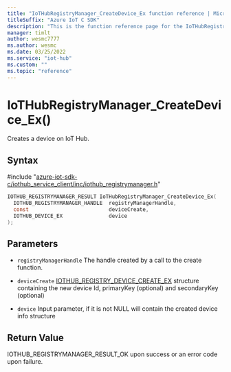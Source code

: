```yaml
---                             
title: "IoTHubRegistryManager_CreateDevice_Ex function reference | Microsoft Docs" 
titleSuffix: "Azure IoT C SDK"            
description: "This is the function reference page for the IoTHubRegistryManager_CreateDevice_Ex() function in the Azure IoT C SDK. This SDK is used with Azure IoT Hub and Azure IoT Hub Device Provisioning Service"            
manager: timlt                 
author: wesmc7777              
ms.author: wesmc               
ms.date: 03/25/2022                    
ms.service: "iot-hub"             
ms.custom: ""                
ms.topic: "reference"        
---                            
```


# IoTHubRegistryManager_CreateDevice_Ex()

Creates a device on IoT Hub.

## Syntax

\#include "[azure-iot-sdk-c/iothub_service_client/inc/iothub_registrymanager.h](../iothub-registrymanager-h.md)"  
```C
IOTHUB_REGISTRYMANAGER_RESULT IoTHubRegistryManager_CreateDevice_Ex(
  IOTHUB_REGISTRYMANAGER_HANDLE  registryManagerHandle,
  const                          deviceCreate,
  IOTHUB_DEVICE_EX               device
);
```

## Parameters
* `registryManagerHandle` The handle created by a call to the create function. 

* `deviceCreate` [IOTHUB_REGISTRY_DEVICE_CREATE_EX](../iothub-registrymanager-h.md#iothub_registry_device_create_ex) structure containing the new device Id, primaryKey (optional) and secondaryKey (optional) 

* `device` Input parameter, if it is not NULL will contain the created device info structure

## Return Value
IOTHUB_REGISTRYMANAGER_RESULT_OK upon success or an error code upon failure.

